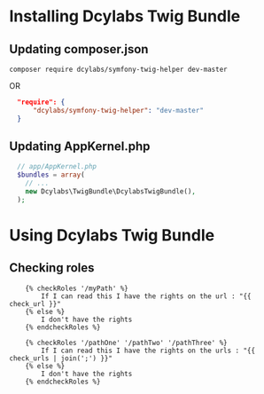 Installing Dcylabs Twig Bundle 
======================================

## Updating composer.json

```
composer require dcylabs/symfony-twig-helper dev-master
```
OR
``` json
  "require": {
      "dcylabs/symfony-twig-helper": "dev-master"
  }
```

## Updating AppKernel.php

``` php
  // app/AppKernel.php
  $bundles = array(
    // ...
    new Dcylabs\TwigBundle\DcylabsTwigBundle(),
  );
```

Using Dcylabs Twig Bundle 
======================================

## Checking roles 
``` twig 
    {% checkRoles '/myPath' %}
        If I can read this I have the rights on the url : "{{ check_url }}"
    {% else %}
        I don't have the rights 
    {% endcheckRoles %}
```

``` twig 
    {% checkRoles '/pathOne' '/pathTwo' '/pathThree' %}
        If I can read this I have the rights on the urls : "{{ check_urls | join(';') }}"
    {% else %}
        I don't have the rights 
    {% endcheckRoles %}
```
